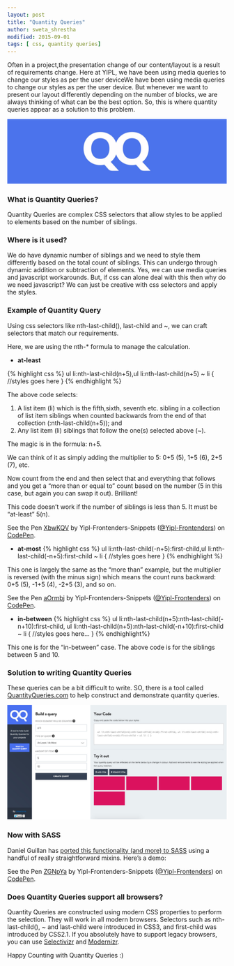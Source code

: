 ```yaml
---
layout: post
title: "Quantity Queries"
author: sweta_shrestha
modified: 2015-09-01
tags: [ css, quantity queries]
---
```


Often in a project,the presentation change of our content/layout is a result of requirements change. Here at YIPL, we have been using media queries to change our styles as per the user deviceWe have been using media queries to change our styles as per the user device. But whenever we want to present our layout differently depending on the number of blocks, we are always thinking of what can be the best option. So, this is where quantity queries appear as a solution to this problem.

![Quantity Queries](/images/quantity-queries/qq.jpg)

<!--more-->

### What is Quantity Queries?

Quantity Queries are complex CSS selectors that allow styles to be applied to elements based on the number of siblings.

### Where is it used?

We do have dynamic number of siblings and we need to style them differently based on the total count of siblings. This can undergo through dynamic addition or subtraction of elements. Yes, we can use media queries and javascript workarounds. But, if css can alone deal with this then why do we need javascript? We can just be creative with css selectors and apply the styles.

### Example of Quantity Query

Using css selectors like nth-last-child(), last-child and ~, we can craft selectors that match our requirements.

Here, we are using the nth-* formula to manage the calculation.

- **at-least**

{% highlight css %}
ul li:nth-last-child(n+5),ul li:nth-last-child(n+5) ~ li {
 //styles goes here
}
{% endhighlight %}

The above code selects:

1. A list item (li) which is the fifth,sixth, seventh etc. sibling in a collection of list item siblings when counted backwards from the end of that collection (:nth-last-child(n+5)); and
2. Any list item (li) siblings that follow the one(s) selected above (~).

The magic is in the formula: n+5.

We can think of it as simply adding the multiplier to 5: 0+5 (5), 1+5 (6), 2+5 (7), etc.

Now count from the end and then select that and everything that follows and you get a “more than or equal to” count based on the number (5 in this case, but again you can swap it out). Brilliant!

This code doesn’t work if the number of siblings is less than 5. It must be “at-least” 5(n).

<p data-height="268" data-theme-id="15232" data-slug-hash="XbwKQV" data-default-tab="result" data-user="Yipl-Frontenders" class='codepen'>See the Pen <a href='http://codepen.io/Yipl-Frontenders/pen/XbwKQV/'>XbwKQV</a> by Yipl-Frontenders-Snippets (<a href='http://codepen.io/Yipl-Frontenders'>@Yipl-Frontenders</a>) on <a href='http://codepen.io'>CodePen</a>. </p>

<script async="async" src="//assets.codepen.io/assets/embed/ei.js"> </script>


- **at-most**
{% highlight css %}
ul li:nth-last-child(-n+5):first-child,ul li:nth-last-child(-n+5):first-child ~ li {
 //styles goes here
}
{% endhighlight %}

This one is largely the same as the “more than” example, but the multiplier is reversed (with the minus sign) which means the count runs backward: 0+5 (5), -1+5 (4), -2+5 (3), and so on.

<p data-height="268" data-theme-id="0" data-slug-hash="aOrmbj" data-default-tab="result" data-user="Yipl-Frontenders" class='codepen'>See the Pen <a href='http://codepen.io/Yipl-Frontenders/pen/aOrmbj/'>aOrmbj</a> by Yipl-Frontenders-Snippets (<a href='http://codepen.io/Yipl-Frontenders'>@Yipl-Frontenders</a>) on <a href='http://codepen.io'>CodePen</a>. </p>
<script async src="//assets.codepen.io/assets/embed/ei.js"> </script>

- **in-between**
{% highlight css %}
ul li:nth-last-child(n+5):nth-last-child(-n+10):first-child,
ul li:nth-last-child(n+5):nth-last-child(-n+10):first-child ~ li {
 //styles goes here…
}
{% endhighlight%}

This one is for the “in-between” case. The above code is for the siblings between 5 and 10.

### Solution to writing Quantity Queries

These queries can be a bit difficult to write. SO, there is a tool called [QuantityQueries.com](http://quantityqueries.com/) to help construct and demonstrate quantity queries.

![Quantity Queries](/images/quantity-queries/qq-screenshot.jpg)

### Now with SASS

Daniel Guillan has [ported this functionality (and more) to SASS](https://github.com/danielguillan/quantity-queries) using a handful of really straightforward mixins. Here’s a demo:

<p data-height="268" data-theme-id="0" data-slug-hash="ZGNpYa" data-default-tab="result" data-user="Yipl-Frontenders" class='codepen'>See the Pen <a href='http://codepen.io/Yipl-Frontenders/pen/ZGNpYa/'>ZGNpYa</a> by Yipl-Frontenders-Snippets (<a href='http://codepen.io/Yipl-Frontenders'>@Yipl-Frontenders</a>) on <a href='http://codepen.io'>CodePen</a>. </p>
<script async src="//assets.codepen.io/assets/embed/ei.js"> </script>

### Does Quantity Queries support all browsers?

Quantity Queries are constructed using modern CSS properties to perform the selection. They will work in all modern browsers. Selectors such as nth-last-child(), ~ and last-child were introduced in CSS3, and first-child was introduced by CSS2.1. If you absolutely have to support legacy browsers, you can use [Selectivizr](http://selectivizr.com) and [Modernizr](http://modernizr.com).

Happy Counting with Quantity Queries :)
